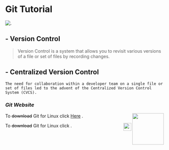 # Git Tutorial

![.](https://www.vogella.com/tutorials/Git/images/xmerge_commit20.png.pagespeed.ic.qyGyUxXibh.png)

## - Version Control
> Version Control is a system that allows you to revisit various versions of a file or set of files by recording changes. 

## - Centralized Version Control
`The need for collaboration within a developer team on a single file or set of files led to the advent of the Centralized Version Control System (CVCS).`

### ***Git Website***

To ~~download~~ Git for Linux click [Here](https://git-scm.com/download/linux) . <img align="right" width="100" height="100" src="http://https://oss.deltares.nl/image/image_gallery?uuid=3fff7831-335b-4555-863e-08b5d44367d5&groupId=183920&t=1409142262737">





To ~~download~~ Git for Linux click [ <img align="right" width="25" height="25" src="http://https://oss.deltares.nl/image/image_gallery?uuid=3fff7831-335b-4555-863e-08b5d44367d5&groupId=183920&t=1409142262737"> ](https://git-scm.com/download/linux) . 




